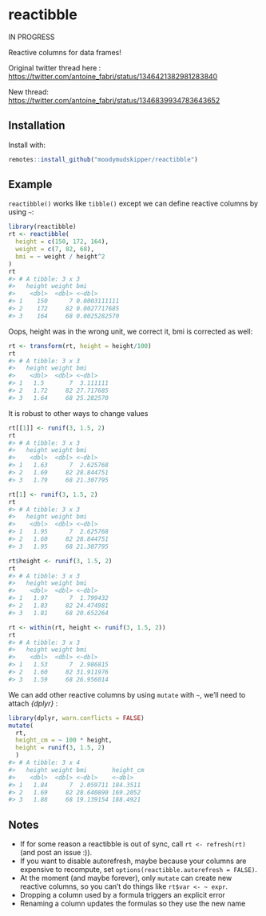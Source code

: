 
<!-- README.md is generated from README.Rmd. Please edit that file -->

# reactibble

IN PROGRESS

Reactive columns for data frames\!

Original twitter thread here :
<https://twitter.com/antoine_fabri/status/1346421382981283840>

New thread:
<https://twitter.com/antoine_fabri/status/1346839934783643652>

## Installation

Install with:

``` r
remotes::install_github("moodymudskipper/reactibble")
```

## Example

`reactibble()` works like `tibble()` except we can define reactive
columns by using `~`:

``` r
library(reactibble)
rt <- reactibble(
  height = c(150, 172, 164),
  weight = c(7, 82, 68),
  bmi = ~ weight / height^2
)
rt
#> # A tibble: 3 x 3
#>   height weight bmi         
#>    <dbl>  <dbl> <~dbl>      
#> 1    150      7 0.0003111111
#> 2    172     82 0.0027717685
#> 3    164     68 0.0025282570
```

Oops, height was in the wrong unit, we correct it, bmi is corrected as
well:

``` r
rt <- transform(rt, height = height/100)
rt
#> # A tibble: 3 x 3
#>   height weight bmi      
#>    <dbl>  <dbl> <~dbl>   
#> 1   1.5       7  3.111111
#> 2   1.72     82 27.717685
#> 3   1.64     68 25.282570
```

It is robust to other ways to change values

``` r
rt[[1]] <- runif(3, 1.5, 2)
rt
#> # A tibble: 3 x 3
#>   height weight bmi      
#>    <dbl>  <dbl> <~dbl>   
#> 1   1.63      7  2.625768
#> 2   1.69     82 28.844751
#> 3   1.79     68 21.307795

rt[1] <- runif(3, 1.5, 2)
rt
#> # A tibble: 3 x 3
#>   height weight bmi      
#>    <dbl>  <dbl> <~dbl>   
#> 1   1.95      7  2.625768
#> 2   1.60     82 28.844751
#> 3   1.95     68 21.307795

rt$height <- runif(3, 1.5, 2)
rt
#> # A tibble: 3 x 3
#>   height weight bmi      
#>    <dbl>  <dbl> <~dbl>   
#> 1   1.97      7  1.799432
#> 2   1.83     82 24.474981
#> 3   1.81     68 20.652264

rt <- within(rt, height <- runif(3, 1.5, 2))
rt
#> # A tibble: 3 x 3
#>   height weight bmi      
#>    <dbl>  <dbl> <~dbl>   
#> 1   1.53      7  2.986815
#> 2   1.60     82 31.911976
#> 3   1.59     68 26.956014
```

We can add other reactive columns by using `mutate` with `~`, we’ll need
to attach *{dplyr}* :

``` r
library(dplyr, warn.conflicts = FALSE)
mutate(
  rt, 
  height_cm = ~ 100 * height, 
  height = runif(3, 1.5, 2)
  )
#> # A tibble: 3 x 4
#>   height weight bmi       height_cm
#>    <dbl>  <dbl> <~dbl>    <~dbl>   
#> 1   1.84      7  2.059711 184.3511 
#> 2   1.69     82 28.640890 169.2052 
#> 3   1.88     68 19.139154 188.4921
```

## Notes

  - If for some reason a reactibble is out of sync, call `rt <-
    refresh(rt)` (and post an issue :)).
  - If you want to disable autorefresh, maybe because your columns are
    expensive to recompute, set `options(reactibble.autorefresh =
    FALSE)`.
  - At the moment (and maybe forever), only `mutate` can create new
    reactive columns, so you can’t do things like `rt$var <- ~ expr`.
  - Dropping a column used by a formula triggers an explicit error
  - Renaming a column updates the formulas so they use the new name
